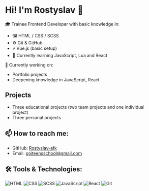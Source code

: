 # Hi! I'm Rostyslav 👋

🎓 Trainee Frontend Developer with basic knowledge in:
- 🖼️ HTML / CSS / SCSS
- ⚙️ Git & GitHub
- ⚡ Vue.js (basic setup)
- 📘 Currently learning JavaScript, Lua and React

🔭 Currently working on:
- Portfolio projects
- Deepening knowledge in JavaScript, React

## Projects
- Three educational projects (two team projects and one individual project)
- Three personal projects

## 📫 How to reach me:
- GitHub: [Rostyslav-afk](https://github.com/Rostyslav-afk)
- Email: goiteensschool@gmail.com

## 🛠 Tools & Technologies:
![HTML](https://img.shields.io/badge/-HTML5-orange?logo=html5&logoColor=white)
![CSS](https://img.shields.io/badge/-CSS3-blue?logo=css3&logoColor=white)
![SCSS](https://img.shields.io/badge/-SCSS-purple?logo=sass&logoColor=white)
![JavaScript](https://img.shields.io/badge/-JavaScript-yellow?logo=javascript&logoColor=white)
![React](https://img.shields.io/badge/-React-61dafb?logo=react&logoColor=white)
![Git](https://img.shields.io/badge/-Git-F05032?logo=git&logoColor=white)